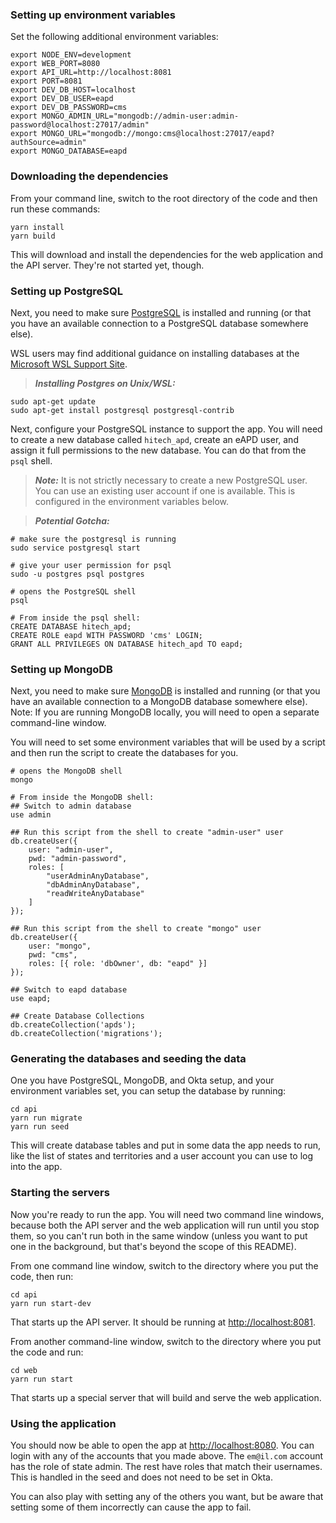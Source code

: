 ### Setting up environment variables

Set the following additional environment variables:

```shell
export NODE_ENV=development
export WEB_PORT=8080
export API_URL=http://localhost:8081
export PORT=8081
export DEV_DB_HOST=localhost
export DEV_DB_USER=eapd
export DEV_DB_PASSWORD=cms
export MONGO_ADMIN_URL="mongodb://admin-user:admin-password@localhost:27017/admin"
export MONGO_URL="mongodb://mongo:cms@localhost:27017/eapd?authSource=admin"
export MONGO_DATABASE=eapd
```

### Downloading the dependencies

From your command line, switch to the root directory of the code and
then run these commands:

```
yarn install
yarn build
```

This will download and install the dependencies for the web application and the
API server. They're not started yet, though. 

### Setting up PostgreSQL

Next, you need to make sure
[PostgreSQL](https://www.postgresql.org/) is installed and running (or that you
have an available connection to a PostgreSQL database somewhere else).

WSL users may find additional guidance on installing databases at the [Microsoft WSL Support Site](https://docs.microsoft.com/en-us/windows/wsl/tutorials/wsl-database).

> _**Installing Postgres on Unix/WSL:**_ 
```shell
sudo apt-get update
sudo apt-get install postgresql postgresql-contrib
```

Next, configure your PostgreSQL instance to support the app. You will need to
create a new database called `hitech_apd`, create an eAPD user, and assign it
full permissions to the new database. You can do that from the `psql` shell.

> _**Note:**_ It is not strictly necessary to create a new PostgreSQL user. You
can use an existing user account if one is available. This is configured in
the environment variables below.

> _**Potential Gotcha:**_ 
```shell
# make sure the postgresql is running
sudo service postgresql start

# give your user permission for psql
sudo -u postgres psql postgres
```

```shell
# opens the PostgreSQL shell
psql

# From inside the psql shell:
CREATE DATABASE hitech_apd;
CREATE ROLE eapd WITH PASSWORD 'cms' LOGIN;
GRANT ALL PRIVILEGES ON DATABASE hitech_apd TO eapd;
```

### Setting up MongoDB

Next, you need to make sure [MongoDB](https://docs.mongodb.com/manual/installation/) is installed and running (or that you have an available connection to a MongoDB database somewhere else). Note: If you are running MongoDB locally, you will need to open a separate command-line window.

You will need to set some environment variables that will be used by a script and then run the script to create the databases for you.

```shell
# opens the MongoDB shell
mongo

# From inside the MongoDB shell:
## Switch to admin database
use admin

## Run this script from the shell to create "admin-user" user
db.createUser({
    user: "admin-user",
    pwd: "admin-password",
    roles: [
        "userAdminAnyDatabase",
        "dbAdminAnyDatabase",
        "readWriteAnyDatabase"
    ] 
});

## Run this script from the shell to create "mongo" user
db.createUser({
    user: "mongo",
    pwd: "cms",
    roles: [{ role: 'dbOwner', db: "eapd" }]
});

## Switch to eapd database
use eapd;

## Create Database Collections
db.createCollection('apds');
db.createCollection('migrations');
```

### Generating the databases and seeding the data 

One you have PostgreSQL, MongoDB, and Okta setup, and your environment variables set, you can
setup the database by running:

```
cd api
yarn run migrate
yarn run seed
```

This will create database tables and put in some data the app needs to run,
like the list of states and territories and a user account you can use to
log into the app.

### Starting the servers

Now you're ready to run the app. You will need two command line windows,
because both the API server and the web application will run until you stop
them, so you can't run both in the same window (unless you want to put one in
the background, but that's beyond the scope of this README).

From one command line window, switch to the directory where you put the code,
then run:

```shell
cd api
yarn run start-dev
```

That starts up the API server. It should be running at
[http://localhost:8081](http://localhost:8081). 

From another command-line window, switch
to the directory where you put the code and run:

```shell
cd web
yarn run start
```

That starts up a special server that will build and serve the web application.

### Using the application

You should now be able to open the app at
[http://localhost:8080](http://localhost:8080). You can login with any of
the accounts that you made above. The `em@il.com` account has the role of state admin.
The rest have roles that match their usernames. This is handled in the seed
and does not need to be set in Okta.

You can also play with setting any of the others you want, but be aware that
setting some of them incorrectly can cause the app to fail.